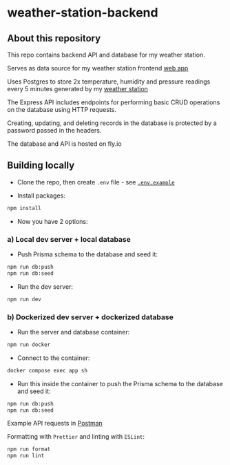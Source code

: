 # weather-station-backend

## About this repository

This repo contains backend API and database for my weather station.

Serves as data source for my weather station frontend [web app](https://github.com/Bladesheng/weather-station-frontend)

Uses Postgres to store 2x temperature, humidity and pressure readings every 5 minutes generated by my [weather station](https://github.com/Bladesheng/weather-station-V1)

The Express API includes endpoints for performing basic CRUD operations on the database using HTTP requests.

Creating, updating, and deleting records in the database is protected by a password passed in the headers.

The database and API is hosted on fly.io

## Building locally

- Clone the repo, then create `.env` file - see [`.env.example`](https://github.com/Bladesheng/weather-station-backend/blob/main/.env.example)

- Install packages:

```sh
npm install
```

- Now you have 2 options:

### a) Local dev server + local database

- Push Prisma schema to the database and seed it:

```sh
npm run db:push
npm run db:seed
```

- Run the dev server:

```sh
npm run dev
```

### b) Dockerized dev server + dockerized database

- Run the server and database container:

```sh
npm run docker
```

- Connect to the container:

```sh
docker compose exec app sh
```

- Run this inside the container to push the Prisma schema to the database and seed it:

```sh
npm run db:push
npm run db:seed
```

Example API requests in [Postman](https://www.postman.com/telecoms-operator-36486599/workspace/weather-station/request/24296961-8ced04cb-946c-4b14-909f-a094c9b36d4f)

Formatting with `Prettier` and linting with `ESLint`:

```sh
npm run format
npm run lint
```

